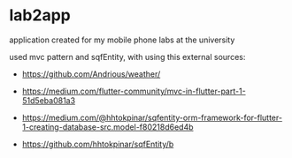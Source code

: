 # lab2app

application created for my mobile phone labs at the university

used mvc pattern and sqfEntity, with using this external sources:
- https://github.com/Andrious/weather/
- https://medium.com/flutter-community/mvc-in-flutter-part-1-51d5eba081a3

- https://medium.com/@hhtokpinar/sqfentity-orm-framework-for-flutter-1-creating-database-src.model-f80218d6ed4b
- https://github.com/hhtokpinar/sqfEntity/b

